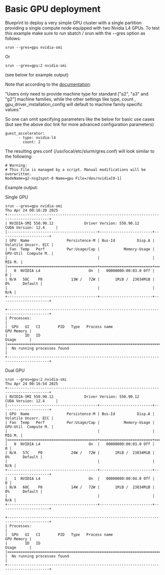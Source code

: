 # Basic GPU deployment

Blueprint to deploy a very simple GPU cluster with a single partition providing a single compute node equipped with two Nvidia L4 GPUs. To test this example make sure to run sbatch / srun with the --gres option as follows:

`srun --gres=gpu nvidia-smi`

Or

`srun --gres=gpu:2 nvidia-smi`

(see below for example output)


Note that according to the [documentation](https://github.com/GoogleCloudPlatform/cluster-toolkit/blob/main/examples/README.md):

"Users only need to provide machine type for standard ["a2", "a3" and "g2"] machine families, while the other settings like type, count , gpu_driver_installation_config will default to machine family specific values."

So one can omit specifying parameters like the below for basic use cases (but see the above doc link for more advanced configuration parameters)

    guest_accelerator:
          - type: nvidia-l4
            count: 2

The resulting gres.conf (/usr/local/etc/slurm/gres.conf) will look similar to the following:

    # Warning:
    # This file is managed by a script. Manual modifications will be overwritten.
    NodeName=g2-nsg2spot-0 Name=gpu File=/dev/nvidia[0-1]

Example output:

Single GPU

    srun --gres=gpu nvidia-smi
    Thu Apr 24 00:16:20 2025       
    +-----------------------------------------------------------------------------------------+
    | NVIDIA-SMI 550.90.12              Driver Version: 550.90.12      CUDA Version: 12.4     |
    |-----------------------------------------+------------------------+----------------------+
    | GPU  Name                 Persistence-M | Bus-Id          Disp.A | Volatile Uncorr. ECC |
    | Fan  Temp   Perf          Pwr:Usage/Cap |           Memory-Usage | GPU-Util  Compute M. |
    |                                         |                        |               MIG M. |
    |=========================================+========================+======================|
    |   0  NVIDIA L4                      On  |   00000000:00:03.0 Off |                    0 |
    | N/A   58C    P8             13W /   72W |       1MiB /  23034MiB |      0%      Default |
    |                                         |                        |                  N/A |
    +-----------------------------------------+------------------------+----------------------+
                                                                                             
    +-----------------------------------------------------------------------------------------+
    | Processes:                                                                              |
    |  GPU   GI   CI        PID   Type   Process name                              GPU Memory |
    |        ID   ID                                                               Usage      |
    |=========================================================================================|
    |  No running processes found                                                             |
    +-----------------------------------------------------------------------------------------+

Dual GPU

    srun --gres=gpu:2 nvidia-smi
    Thu Apr 24 00:16:54 2025       
    +-----------------------------------------------------------------------------------------+
    | NVIDIA-SMI 550.90.12              Driver Version: 550.90.12      CUDA Version: 12.4     |
    |-----------------------------------------+------------------------+----------------------+
    | GPU  Name                 Persistence-M | Bus-Id          Disp.A | Volatile Uncorr. ECC |
    | Fan  Temp   Perf          Pwr:Usage/Cap |           Memory-Usage | GPU-Util  Compute M. |
    |                                         |                        |               MIG M. |
    |=========================================+========================+======================|
    |   0  NVIDIA L4                      On  |   00000000:00:03.0 Off |                    0 |
    | N/A   57C    P0             24W /   72W |       1MiB /  23034MiB |      0%      Default |
    |                                         |                        |                  N/A |
    +-----------------------------------------+------------------------+----------------------+
    |   1  NVIDIA L4                      On  |   00000000:00:04.0 Off |                    0 |
    | N/A   60C    P8             14W /   72W |       1MiB /  23034MiB |      0%      Default |
    |                                         |                        |                  N/A |
    +-----------------------------------------+------------------------+----------------------+
                                                                                         
    +-----------------------------------------------------------------------------------------+
    | Processes:                                                                              |
    |  GPU   GI   CI        PID   Type   Process name                              GPU Memory |
    |        ID   ID                                                               Usage      |
    |=========================================================================================|
    |  No running processes found                                                             |
    +-----------------------------------------------------------------------------------------+
